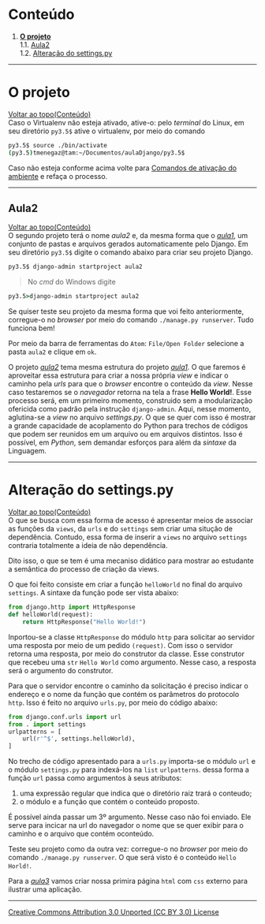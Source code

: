 # Conteúdo

1. **[O projeto](#o-projeto)**  
1.1. [Aula2](#aula2)  
1.2. [Alteração do settings.py](#alteração-do-settingspy)  

---

# O projeto
[Voltar ao topo(Conteúdo)](#conteúdo)  
Caso o Virtualenv não esteja ativado, ative-o: pelo _terminal_ do Linux, em seu diretório ```py3.5$``` ative o virtualenv,  por meio do comando
```sh
py3.5$ source ./bin/activate
(py3.5)tmenegaz@tam:~/Documentos/aulaDjango/py3.5$
```
Caso não esteja conforme acima volte para [Comandos de ativação do ambiente](#comandos-de-ativação-do-ambiente)  e refaça o processo.

---

## Aula2
[Voltar ao topo(Conteúdo)](#conteúdo)  
O segundo projeto terá o nome _aula2_ e, da mesma forma que o [_aula1_](https://github.com/tmenegaz/django/tree/master/aulaDjango/py3.5/aula1),  um conjunto de pastas e arquivos gerados automaticamente pelo Django. Em seu diretório ```py3.5$``` digite o comando abaixo para criar seu projeto Django.
```sh
py3.5$ django-admin startproject aula2
```
> No _cmd_ do Windows digite
```cmd
py3.5>django-admin startproject aula2
```

Se quiser teste seu projeto da mesma forma que voi feito anteriormente, corregue-o no _browser_ por meio do comando ```./manage.py runserver```. Tudo funciona bem!

Por meio da barra de ferramentas do ```Atom```: ```File/Open Folder``` selecione a pasta ```aula2``` e clique em ```ok```.

O projeto [_aula2_](https://github.com/tmenegaz/django/tree/master/aulaDjango/py3.5) tema mesma estrutura do projeto [_aula1_](https://github.com/tmenegaz/django/tree/master/aulaDjango/py3.5). O que faremos é aproveitar essa estrutura para criar a nossa própria _view_ e indicar o caminho pela _urls_ para que o _browser_ encontre o conteúdo da _view_. Nesse caso testaremos se o _navegador_ retorna na tela a frase **Hello World!**. Esse processo será, em um primeiro momento, construido sem a modularização ofericida como padrão pela instrução ```django-admin```. Aqui, nesse momento, aglutina-se a _view_ no arquivo _settings.py_. O que se quer com isso é mostrar a grande capacidade de acoplamento do Python para trechos de códigos que podem ser reunidos em um arquivo ou em arquivos distintos. Isso é possível, em _Python_, sem demandar esforços para além da _sintaxe_ da Linguagem.

---

# Alteração do settings.py
[Voltar ao topo(Conteúdo)](#conteúdo)  
O que se busca com essa forma de acesso é apresentar meios de associar as funções da ```views```, da ```urls``` e do ```settings``` sem criar uma situção de dependência. Contudo, essa forma de inserir a ```views``` no arquivo ```settings``` contraria totalmente a ideia de não dependência.

Dito isso, o que se tem é uma mecaniso didático para mostrar ao estudante a semântica do processo de criação da views.

O que foi feito consiste em criar a função ```helloWorld``` no final do arquivo ```settings```. A sintaxe da função pode ser vista abaixo:
```py
from django.http import HttpResponse
def helloWorld(request):
    return HttpResponse("Hello World!")
```
Inportou-se a classe ```HttpResponse``` do módulo ```http``` para solicitar ao servidor uma resposta por meio de um pedido ```(request)```. Com isso o servidor retorna uma resposta, por meio do construtor da classe. Esse construtor que recebeu uma ```str``` ```Hello World``` como argumento. Nesse caso, a resposta será o argumento do construtor.

Para que o servidor encontre o caminho da solicitação é preciso indicar o endereço e o nome da função que contém os parâmetros do protocolo ```http```. Isso é feito no arquivo ```urls.py```, por meio do código abaixo:
```py
from django.conf.urls import url
from . import settings
urlpatterns = [
    url(r'^$', settings.helloWorld),
]
```
No trecho de código apresentado para a ```urls.py``` importa-se o módulo ```url``` e o módulo ```settings.py``` para indexá-los na ```list``` ```urlpatterns```. dessa forma a função ```url``` passa como argumentos à seus atributos:
1. uma expressão regular que indica que o diretório raiz trará o conteudo;
2. o módulo e a função que contém o conteúdo proposto.

É possível ainda passar um 3º argumento. Nesse caso não foi enviado. Ele serve para incicar na url do navegador o nome que se quer exibir para o caminho e o arquivo que contém oconteúdo.

Teste seu projeto como da outra vez: corregue-o no _browser_ por meio do comando ```./manage.py runserver```. O que será visto é o conteúdo ```Hello Horld!```.

Para a [_aula3_](https://github.com/tmenegaz/django/tree/master/aulaDjango/py3.5) vamos criar nossa primira página ```html``` com ```css``` externo para ilustrar uma aplicação.

---

[Creative Commons Attribution 3.0 Unported (CC BY 3.0) License](http://creativecommons.org/licenses/by/3.0/)
